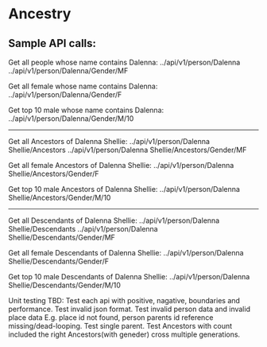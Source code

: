 # Ancestry

Sample API calls:
-------------------------------------------------------------------
Get all people whose name contains Dalenna:
    ../api/v1/person/Dalenna
    ../api/v1/person/Dalenna/Gender/MF

Get all female whose name contains Dalenna:
    ../api/v1/person/Dalenna/Gender/F

Get top 10 male whose name contains Dalenna:
    ../api/v1/person/Dalenna/Gender/M/10


-------------------------------------------------------------------
Get all Ancestors of Dalenna Shellie:
    ../api/v1/person/Dalenna Shellie/Ancestors
    ../api/v1/person/Dalenna Shellie/Ancestors/Gender/MF

Get all female Ancestors of Dalenna Shellie:
    ../api/v1/person/Dalenna Shellie/Ancestors/Gender/F

Get top 10 male Ancestors of Dalenna Shellie:
    ../api/v1/person/Dalenna Shellie/Ancestors/Gender/M/10


-------------------------------------------------------------------
Get all Descendants of Dalenna Shellie:
    ../api/v1/person/Dalenna Shellie/Descendants
    ../api/v1/person/Dalenna Shellie/Descendants/Gender/MF

Get all female Descendants of Dalenna Shellie:
    ../api/v1/person/Dalenna Shellie/Descendants/Gender/F

Get top 10 male Descendants of Dalenna Shellie:
    ../api/v1/person/Dalenna Shellie/Descendants/Gender/M/10

Unit testing TBD:
    Test each api with positive, nagative, boundaries and performance.
    Test invalid json format.
    Test invalid person data and invalid place data E.g. place id not found, person parents id reference missing/dead-looping.
    Test single parent.
    Test Ancestors with count included the right Ancestors(with geneder) cross multiple generations.

